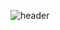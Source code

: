 ![header](https://capsule-render.vercel.app/api?type=rect&color=black&text=Hi%20there%20&fontColor=FFFFFF&fontAlign=30&animation=twinkling&fontSize=30)

<!--

**jennienn/jennienn** is a ✨ _special_ ✨ repository because its `README.md` (this file) appears on your GitHub profile.
![jennienn's GitHub stats](https://github-readme-stats.vercel.app/api?username=jennienn&show_icons=true&theme=radical)
Here are some ideas to get you started:

- 🔭 I’m currently working on ...
- 🌱 I’m currently learning ...
- 👯 I’m looking to collaborate on ...
- 🤔 I’m looking for help with ...
- 💬 Ask me about ...
- 📫 How to reach me: ...
- 😄 Pronouns: ...
- ⚡ Fun fact: ...
-->

